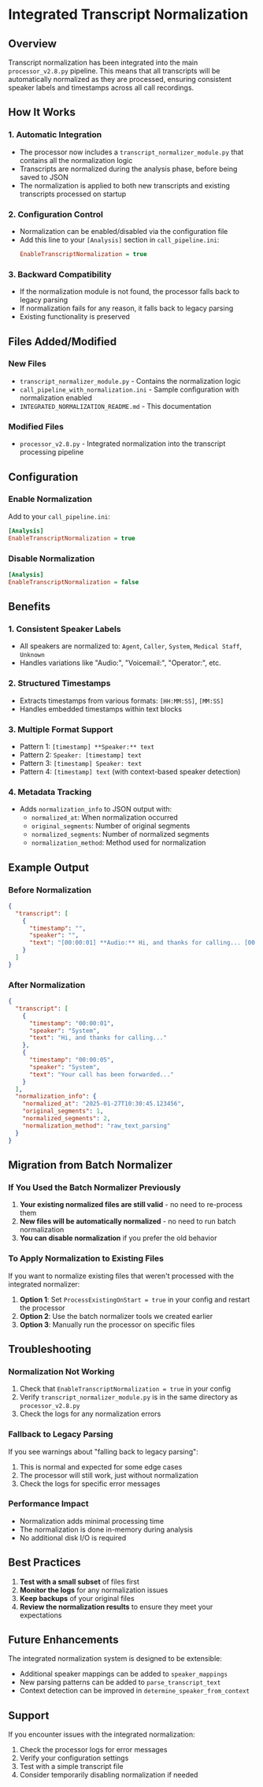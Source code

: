 # Integrated Transcript Normalization

## Overview

Transcript normalization has been integrated into the main `processor_v2.8.py` pipeline. This means that all transcripts will be automatically normalized as they are processed, ensuring consistent speaker labels and timestamps across all call recordings.

## How It Works

### 1. **Automatic Integration**
- The processor now includes a `transcript_normalizer_module.py` that contains all the normalization logic
- Transcripts are normalized during the analysis phase, before being saved to JSON
- The normalization is applied to both new transcripts and existing transcripts processed on startup

### 2. **Configuration Control**
- Normalization can be enabled/disabled via the configuration file
- Add this line to your `[Analysis]` section in `call_pipeline.ini`:
  ```ini
  EnableTranscriptNormalization = true
  ```

### 3. **Backward Compatibility**
- If the normalization module is not found, the processor falls back to legacy parsing
- If normalization fails for any reason, it falls back to legacy parsing
- Existing functionality is preserved

## Files Added/Modified

### New Files
- `transcript_normalizer_module.py` - Contains the normalization logic
- `call_pipeline_with_normalization.ini` - Sample configuration with normalization enabled
- `INTEGRATED_NORMALIZATION_README.md` - This documentation

### Modified Files
- `processor_v2.8.py` - Integrated normalization into the transcript processing pipeline

## Configuration

### Enable Normalization
Add to your `call_pipeline.ini`:
```ini
[Analysis]
EnableTranscriptNormalization = true
```

### Disable Normalization
```ini
[Analysis]
EnableTranscriptNormalization = false
```

## Benefits

### 1. **Consistent Speaker Labels**
- All speakers are normalized to: `Agent`, `Caller`, `System`, `Medical Staff`, `Unknown`
- Handles variations like "Audio:", "Voicemail:", "Operator:", etc.

### 2. **Structured Timestamps**
- Extracts timestamps from various formats: `[HH:MM:SS]`, `[MM:SS]`
- Handles embedded timestamps within text blocks

### 3. **Multiple Format Support**
- Pattern 1: `[timestamp] **Speaker:** text`
- Pattern 2: `Speaker: [timestamp] text`
- Pattern 3: `[timestamp] Speaker: text`
- Pattern 4: `[timestamp] text` (with context-based speaker detection)

### 4. **Metadata Tracking**
- Adds `normalization_info` to JSON output with:
  - `normalized_at`: When normalization occurred
  - `original_segments`: Number of original segments
  - `normalized_segments`: Number of normalized segments
  - `normalization_method`: Method used for normalization

## Example Output

### Before Normalization
```json
{
  "transcript": [
    {
      "timestamp": "",
      "speaker": "",
      "text": "[00:00:01] **Audio:** Hi, and thanks for calling... [00:00:05] Your call has been forwarded..."
    }
  ]
}
```

### After Normalization
```json
{
  "transcript": [
    {
      "timestamp": "00:00:01",
      "speaker": "System",
      "text": "Hi, and thanks for calling..."
    },
    {
      "timestamp": "00:00:05",
      "speaker": "System",
      "text": "Your call has been forwarded..."
    }
  ],
  "normalization_info": {
    "normalized_at": "2025-01-27T10:30:45.123456",
    "original_segments": 1,
    "normalized_segments": 2,
    "normalization_method": "raw_text_parsing"
  }
}
```

## Migration from Batch Normalizer

### If You Used the Batch Normalizer Previously

1. **Your existing normalized files are still valid** - no need to re-process them
2. **New files will be automatically normalized** - no need to run batch normalization
3. **You can disable normalization** if you prefer the old behavior

### To Apply Normalization to Existing Files

If you want to normalize existing files that weren't processed with the integrated normalizer:

1. **Option 1**: Set `ProcessExistingOnStart = true` in your config and restart the processor
2. **Option 2**: Use the batch normalizer tools we created earlier
3. **Option 3**: Manually run the processor on specific files

## Troubleshooting

### Normalization Not Working
1. Check that `EnableTranscriptNormalization = true` in your config
2. Verify `transcript_normalizer_module.py` is in the same directory as `processor_v2.8.py`
3. Check the logs for any normalization errors

### Fallback to Legacy Parsing
If you see warnings about "falling back to legacy parsing":
1. This is normal and expected for some edge cases
2. The processor will still work, just without normalization
3. Check the logs for specific error messages

### Performance Impact
- Normalization adds minimal processing time
- The normalization is done in-memory during analysis
- No additional disk I/O is required

## Best Practices

1. **Test with a small subset** of files first
2. **Monitor the logs** for any normalization issues
3. **Keep backups** of your original files
4. **Review the normalization results** to ensure they meet your expectations

## Future Enhancements

The integrated normalization system is designed to be extensible:
- Additional speaker mappings can be added to `speaker_mappings`
- New parsing patterns can be added to `parse_transcript_text`
- Context detection can be improved in `determine_speaker_from_context`

## Support

If you encounter issues with the integrated normalization:
1. Check the processor logs for error messages
2. Verify your configuration settings
3. Test with a simple transcript file
4. Consider temporarily disabling normalization if needed
